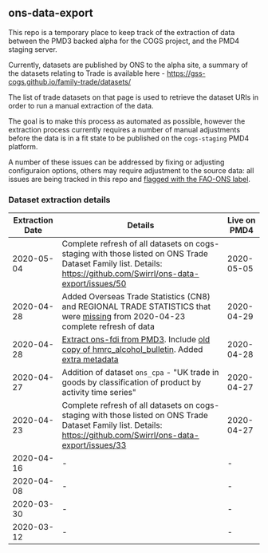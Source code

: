 ## ons-data-export

This repo is a temporary place to keep track of the extraction of data between the PMD3 backed alpha for the COGS project, and the PMD4 staging server.

Currently, datasets are published by ONS to the alpha site, a summary of the datasets relating to Trade is available here - https://gss-cogs.github.io/family-trade/datasets/

The list of trade datasets on that page is used to retrieve the dataset URIs in order to run a manual extraction of the data.

The goal is to make this process as automated as possible, however the extraction process currently requires a number of manual adjustments before the data is in a fit state to be published on the `cogs-staging` PMD4 platform.

A number of these issues can be addressed by fixing or adjusting configuraion options, others may require adjustment to the source data: all issues are being tracked in this repo and [flagged with the FAO-ONS label](https://github.com/Swirrl/ons-data-export/issues?q=is%3Aopen+is%3Aissue+label%3Afao-ons).

### Dataset extraction details


| Extraction Date | Details | Live on PMD4|
|--|--|--|
|2020-05-04  | Complete refresh of all datasets on cogs-staging with those listed on ONS Trade Dataset Family list. Details: https://github.com/Swirrl/ons-data-export/issues/50  | 2020-05-05 |
| 2020-04-28 | Added Overseas Trade Statistics (CN8) and REGIONAL TRADE STATISTICS that were [missing](https://github.com/Swirrl/ons-data-export/issues/39) from 2020-04-23 complete refresh of data | 2020-04-29 |
|2020-04-28  | [Extract ons-fdi from PMD3](https://github.com/Swirrl/ons-data-export/issues/39#issuecomment-620008485). Include [old copy of hmrc_alcohol_bulletin](https://github.com/Swirrl/ons-data-export/issues/39#issuecomment-620055256). Added [extra metadata](https://github.com/Swirrl/ons-data-export/issues/40)  | 2020-04-28 |
|2020-04-27  | Addition of dataset `ons_cpa` - "UK trade in goods by classification of product by activity time series"  | 2020-04-27 |
|2020-04-23  | Complete refresh of all datasets on cogs-staging with those listed on ONS Trade Dataset Family list. Details: https://github.com/Swirrl/ons-data-export/issues/33  | 2020-04-27 |
2020-04-16 | - | - |
2020-04-08 | - | - |
2020-03-30 | - | - |
2020-03-12 | - | - |